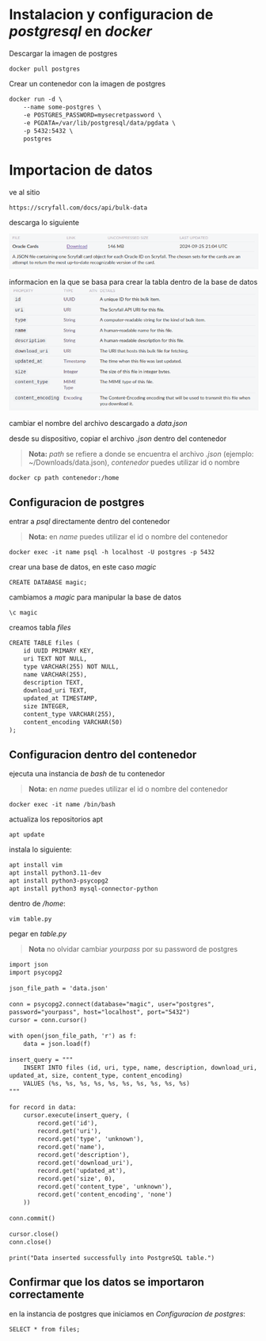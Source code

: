 # Instalacion y configuracion de *postgresql* en *docker*

Descargar la imagen de postgres
```
docker pull postgres
```

Crear un contenedor con la imagen de postgres
```
docker run -d \
	--name some-postgres \
	-e POSTGRES_PASSWORD=mysecretpassword \
	-e PGDATA=/var/lib/postgresql/data/pgdata \
	-p 5432:5432 \
	postgres
```

# Importacion de datos

ve al sitio
```
https://scryfall.com/docs/api/bulk-data
```

descarga lo siguiente

![File](/images/file.png)

informacion en la que se basa para crear la tabla dentro de la base de datos
![Info](/images/info.png)

cambiar el nombre del archivo descargado a *data.json*

desde su dispositivo, copiar el archivo *.json* dentro del contenedor
> **Nota:** *path* se refiere a donde se encuentra el archivo *.json* (ejemplo: ~/Downloads/data.json), *contenedor* puedes utilizar id o nombre
```
docker cp path contenedor:/home
```

## Configuracion de postgres

entrar a *psql* directamente dentro del contenedor
> **Nota:** en *name* puedes utilizar el id o nombre del contenedor
```
docker exec -it name psql -h localhost -U postgres -p 5432
```

crear una base de datos, en este caso *magic*
```
CREATE DATABASE magic;
```

cambiamos a *magic* para manipular la base de datos
```
\c magic
```

creamos tabla *files*
```
CREATE TABLE files (
    id UUID PRIMARY KEY,
    uri TEXT NOT NULL,
    type VARCHAR(255) NOT NULL,
    name VARCHAR(255),
    description TEXT,
    download_uri TEXT,
    updated_at TIMESTAMP,
    size INTEGER,
    content_type VARCHAR(255),
    content_encoding VARCHAR(50)
);
```

## Configuracion dentro del contenedor

ejecuta una instancia de *bash* de tu contenedor
> **Nota:** en *name* puedes utilizar el id o nombre del contenedor
```
docker exec -it name /bin/bash
```

actualiza los repositorios apt
```
apt update
```
instala lo siguiente:
```
apt install vim
apt install python3.11-dev
apt install python3-psycopg2
apt install python3 mysql-connector-python
```

dentro de */home*:
```
vim table.py
```

pegar en *table.py*
> **Nota** no olvidar cambiar *yourpass* por su password de postgres
```
import json
import psycopg2

json_file_path = 'data.json'

conn = psycopg2.connect(database="magic", user="postgres", password="yourpass", host="localhost", port="5432")
cursor = conn.cursor()

with open(json_file_path, 'r') as f:
    data = json.load(f)

insert_query = """
    INSERT INTO files (id, uri, type, name, description, download_uri, updated_at, size, content_type, content_encoding)
    VALUES (%s, %s, %s, %s, %s, %s, %s, %s, %s, %s)
"""

for record in data:
    cursor.execute(insert_query, (
        record.get('id'),
        record.get('uri'),
        record.get('type', 'unknown'),
        record.get('name'), 
        record.get('description'),
        record.get('download_uri'),
        record.get('updated_at'),
        record.get('size', 0),
        record.get('content_type', 'unknown'),
        record.get('content_encoding', 'none')
    ))

conn.commit()

cursor.close()
conn.close()

print("Data inserted successfully into PostgreSQL table.")

```

## Confirmar que los datos se importaron correctamente

en la instancia de postgres que iniciamos en *Configuracion de postgres*:
```
SELECT * from files;
```

